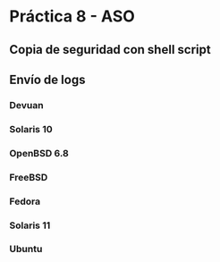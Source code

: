 # Práctica 8 - ASO

## Copia de seguridad con shell script

## Envío de logs

### Devuan

### Solaris 10

### OpenBSD 6.8

### FreeBSD

### Fedora

### Solaris 11

### Ubuntu